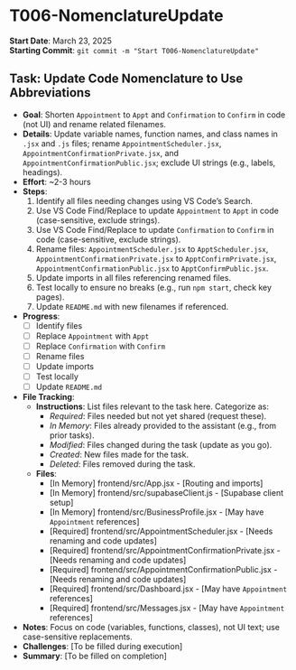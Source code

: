 # T006-NomenclatureUpdate

**Start Date**: March 23, 2025  
**Starting Commit**: `git commit -m "Start T006-NomenclatureUpdate"`

## Task: Update Code Nomenclature to Use Abbreviations

- **Goal**: Shorten `Appointment` to `Appt` and `Confirmation` to `Confirm` in code (not UI) and rename related filenames.
- **Details**: Update variable names, function names, and class names in `.jsx` and `.js` files; rename `AppointmentScheduler.jsx`, `AppointmentConfirmationPrivate.jsx`, and `AppointmentConfirmationPublic.jsx`; exclude UI strings (e.g., labels, headings).
- **Effort**: ~2-3 hours
- **Steps**:
  1. Identify all files needing changes using VS Code’s Search.
  2. Use VS Code Find/Replace to update `Appointment` to `Appt` in code (case-sensitive, exclude strings).
  3. Use VS Code Find/Replace to update `Confirmation` to `Confirm` in code (case-sensitive, exclude strings).
  4. Rename files: `AppointmentScheduler.jsx` to `ApptScheduler.jsx`, `AppointmentConfirmationPrivate.jsx` to `ApptConfirmPrivate.jsx`, `AppointmentConfirmationPublic.jsx` to `ApptConfirmPublic.jsx`.
  5. Update imports in all files referencing renamed files.
  6. Test locally to ensure no breaks (e.g., run `npm start`, check key pages).
  7. Update `README.md` with new filenames if referenced.
- **Progress**:
  - [ ] Identify files
  - [ ] Replace `Appointment` with `Appt`
  - [ ] Replace `Confirmation` with `Confirm`
  - [ ] Rename files
  - [ ] Update imports
  - [ ] Test locally
  - [ ] Update `README.md`
- **File Tracking**:
  - **Instructions**: List files relevant to the task here. Categorize as:
    - _Required_: Files needed but not yet shared (request these).
    - _In Memory_: Files already provided to the assistant (e.g., from prior tasks).
    - _Modified_: Files changed during the task (update as you go).
    - _Created_: New files made for the task.
    - _Deleted_: Files removed during the task.
  - **Files**:
    - [In Memory] frontend/src/App.jsx - [Routing and imports]
    - [In Memory] frontend/src/supabaseClient.js - [Supabase client setup]
    - [In Memory] frontend/src/BusinessProfile.jsx - [May have `Appointment` references]
    - [Required] frontend/src/AppointmentScheduler.jsx - [Needs renaming and code updates]
    - [Required] frontend/src/AppointmentConfirmationPrivate.jsx - [Needs renaming and code updates]
    - [Required] frontend/src/AppointmentConfirmationPublic.jsx - [Needs renaming and code updates]
    - [Required] frontend/src/Dashboard.jsx - [May have `Appointment` references]
    - [Required] frontend/src/Messages.jsx - [May have `Appointment` references]
- **Notes**: Focus on code (variables, functions, classes), not UI text; use case-sensitive replacements.
- **Challenges**: [To be filled during execution]
- **Summary**: [To be filled on completion]
